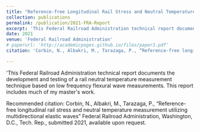 ```yaml
---
title: "Reference-free Longitudinal Rail Stress and Neutral Temperature Measurement Utilizing Multidirectional Elastic Waves"
collection: publications
permalink: /publication/2021-FRA-Report
excerpt: 'This Federal Railroad Administration technical report documents the development and testing of a rail neutral temperature measurement technique based on low frequency flexural wave measurements. This report includes much of my master's work.'
date: 2021
venue: 'Federal Railroad Administration'
# paperurl: 'http://academicpages.github.io/files/paper1.pdf'
citation: 'Corbin, N., Albakri, M., Tarazaga, P., “Reference-free longitudinal rail stress and neutral temperature measurement utilizing multidirectional elastic waves” Federal Railroad Administration, Washington, D.C., Tech. Rep., submitted 2021, available upon request.'

---
```

'This Federal Railroad Administration technical report documents the development and testing of a rail neutral temperature measurement technique based on low frequency flexural wave measurements. This report includes much of my master's work.

<!-- [Download paper here](http://academicpages.github.io/files/paper1.pdf) -->

Recommended citation: Corbin, N., Albakri, M., Tarazaga, P., “Reference-free longitudinal rail stress and neutral temperature measurement utilizing multidirectional elastic waves” Federal Railroad Administration, Washington, D.C., Tech. Rep., submitted 2021, available upon request.